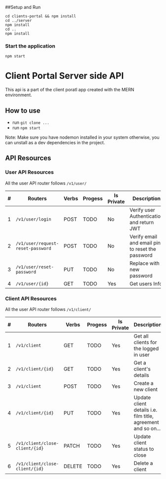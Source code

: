 ##Setup and Run

```
cd clients-portal && npm install
cd ../server
npm install
cd ..
npm install

```

### Start the application

```
npm start
```

# Client Portal Server side API

This api is a part of the client poratl app created with the MERN environment.

## How to use

- run `git clone ...`
- run `npm start`

Note: Make sure you have nodemon installed in your system otherwise, you can unstall as a dev dependencies in the project.

## API Resources

### User API Resources

All the user API router follows `/v1/user/`

| #   | Routers                           | Verbs | Progess | Is Private | Description                                      |
| --- | --------------------------------- | ----- | ------- | ---------- | ------------------------------------------------ |
| 1   | `/v1/user/login`                  | POST  | TODO    | No         | Verify user Authentication and return JWT        |
| 2   | `/v1/user/request-reset-password` | POST  | TODO    | No         | Verify email and email pin to reset the password |
| 3   | `/v1/user/reset-password`         | PUT   | TODO    | No         | Replace with new password                        |
| 4   | `/v1/user/{id}`                   | GET   | TODO    | Yes        | Get users Info                                   |

### Client API Resources

All the user API router follows `/v1/client/`

| #   | Routers                        | Verbs  | Progess | Is Private | Description                                                   |
| --- | ------------------------------ | ------ | ------- | ---------- | ------------------------------------------------------------- |
| 1   | `/v1/client`                   | GET    | TODO    | Yes        | Get all clients for the logged in user                        |
| 2   | `/v1/client/{id}`              | GET    | TODO    | Yes        | Get a client's details                                        |
| 3   | `/v1/client`                   | POST   | TODO    | Yes        | Create a new client                                           |
| 4   | `/v1/client/{id}`              | PUT    | TODO    | Yes        | Update client details i.e. film title, agreement and so on... |
| 5   | `/v1/client/close-client/{id}` | PATCH  | TODO    | Yes        | Update client status to close                                 |
| 6   | `/v1/client/close-client/{id}` | DELETE | TODO    | Yes        | Delete a client                                               |

